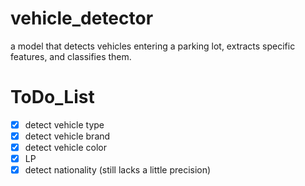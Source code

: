 # vehicle_detector
a model  that detects vehicles entering a parking lot, extracts specific features, and classifies them.

# ToDo_List

- [X] detect vehicle type
- [X] detect vehicle brand
- [X] detect vehicle color
- [X] LP
- [X] detect nationality (still lacks a little precision)
